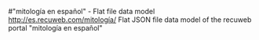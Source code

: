 #"mitología en español" - Flat file data model
http://es.recuweb.com/mitología/
Flat JSON file data model of the recuweb portal "mitología en español"
